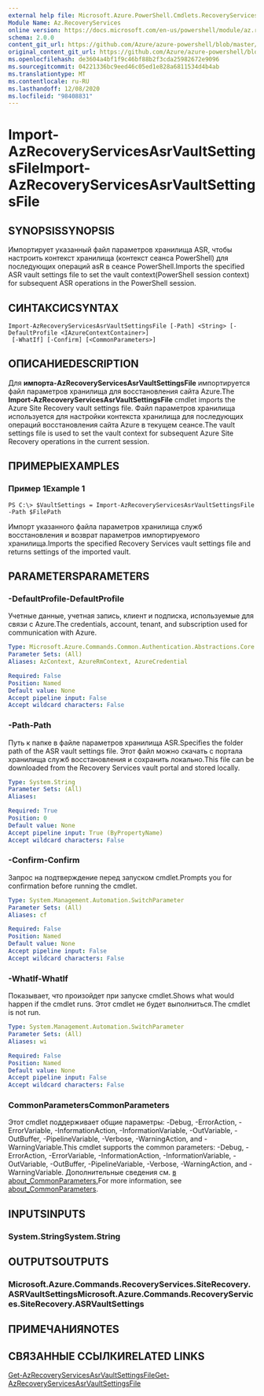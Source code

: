 ```yaml
---
external help file: Microsoft.Azure.PowerShell.Cmdlets.RecoveryServices.SiteRecovery.dll-Help.xml
Module Name: Az.RecoveryServices
online version: https://docs.microsoft.com/en-us/powershell/module/az.recoveryservices/import-azrecoveryservicesasrvaultsettingsfile
schema: 2.0.0
content_git_url: https://github.com/Azure/azure-powershell/blob/master/src/RecoveryServices/RecoveryServices/help/Import-AzRecoveryServicesAsrVaultSettingsFile.md
original_content_git_url: https://github.com/Azure/azure-powershell/blob/master/src/RecoveryServices/RecoveryServices/help/Import-AzRecoveryServicesAsrVaultSettingsFile.md
ms.openlocfilehash: de3604a4bf1f9c46bf88b2f3cda25982672e9096
ms.sourcegitcommit: 04221336bc9eed46c05ed1e828a6811534d4b4ab
ms.translationtype: MT
ms.contentlocale: ru-RU
ms.lasthandoff: 12/08/2020
ms.locfileid: "98408831"
---
```

# <span data-ttu-id="e2af0-101">Import-AzRecoveryServicesAsrVaultSettingsFile</span><span class="sxs-lookup"><span data-stu-id="e2af0-101">Import-AzRecoveryServicesAsrVaultSettingsFile</span></span>

## <span data-ttu-id="e2af0-102">SYNOPSIS</span><span class="sxs-lookup"><span data-stu-id="e2af0-102">SYNOPSIS</span></span>
<span data-ttu-id="e2af0-103">Импортирует указанный файл параметров хранилища ASR, чтобы настроить контекст хранилища (контекст сеанса PowerShell) для последующих операций asR в сеансе PowerShell.</span><span class="sxs-lookup"><span data-stu-id="e2af0-103">Imports the specified ASR vault settings file to set the vault context(PowerShell session context) for subsequent ASR operations in the PowerShell session.</span></span> 

## <span data-ttu-id="e2af0-104">СИНТАКСИС</span><span class="sxs-lookup"><span data-stu-id="e2af0-104">SYNTAX</span></span>

```
Import-AzRecoveryServicesAsrVaultSettingsFile [-Path] <String> [-DefaultProfile <IAzureContextContainer>]
 [-WhatIf] [-Confirm] [<CommonParameters>]
```

## <span data-ttu-id="e2af0-105">ОПИСАНИЕ</span><span class="sxs-lookup"><span data-stu-id="e2af0-105">DESCRIPTION</span></span>
<span data-ttu-id="e2af0-106">Для **импорта-AzRecoveryServicesAsrVaultSettingsFile** импортируется файл параметров хранилища для восстановления сайта Azure.</span><span class="sxs-lookup"><span data-stu-id="e2af0-106">The **Import-AzRecoveryServicesAsrVaultSettingsFile** cmdlet imports the Azure Site Recovery vault settings file.</span></span> <span data-ttu-id="e2af0-107">Файл параметров хранилища используется для настройки контекста хранилища для последующих операций восстановления сайта Azure в текущем сеансе.</span><span class="sxs-lookup"><span data-stu-id="e2af0-107">The vault settings file is used to set the vault context for subsequent Azure Site Recovery operations in the current session.</span></span>

## <span data-ttu-id="e2af0-108">ПРИМЕРЫ</span><span class="sxs-lookup"><span data-stu-id="e2af0-108">EXAMPLES</span></span>

### <span data-ttu-id="e2af0-109">Пример 1</span><span class="sxs-lookup"><span data-stu-id="e2af0-109">Example 1</span></span>
```
PS C:\> $VaultSettings = Import-AzRecoveryServicesAsrVaultSettingsFile -Path $FilePath
```

<span data-ttu-id="e2af0-110">Импорт указанного файла параметров хранилища служб восстановления и возврат параметров импортируемого хранилища.</span><span class="sxs-lookup"><span data-stu-id="e2af0-110">Imports the specified Recovery Services vault settings file and returns settings of the imported vault.</span></span>

## <span data-ttu-id="e2af0-111">PARAMETERS</span><span class="sxs-lookup"><span data-stu-id="e2af0-111">PARAMETERS</span></span>

### <span data-ttu-id="e2af0-112">-DefaultProfile</span><span class="sxs-lookup"><span data-stu-id="e2af0-112">-DefaultProfile</span></span>
<span data-ttu-id="e2af0-113">Учетные данные, учетная запись, клиент и подписка, используемые для связи с Azure.</span><span class="sxs-lookup"><span data-stu-id="e2af0-113">The credentials, account, tenant, and subscription used for communication with Azure.</span></span>


```yaml
Type: Microsoft.Azure.Commands.Common.Authentication.Abstractions.Core.IAzureContextContainer
Parameter Sets: (All)
Aliases: AzContext, AzureRmContext, AzureCredential

Required: False
Position: Named
Default value: None
Accept pipeline input: False
Accept wildcard characters: False
```

### <span data-ttu-id="e2af0-114">-Path</span><span class="sxs-lookup"><span data-stu-id="e2af0-114">-Path</span></span>
<span data-ttu-id="e2af0-115">Путь к папке в файле параметров хранилища ASR.</span><span class="sxs-lookup"><span data-stu-id="e2af0-115">Specifies the folder path of the ASR vault settings file.</span></span>
<span data-ttu-id="e2af0-116">Этот файл можно скачать с портала хранилища служб восстановления и сохранить локально.</span><span class="sxs-lookup"><span data-stu-id="e2af0-116">This file can be downloaded from the Recovery Services vault portal and stored locally.</span></span>

```yaml
Type: System.String
Parameter Sets: (All)
Aliases:

Required: True
Position: 0
Default value: None
Accept pipeline input: True (ByPropertyName)
Accept wildcard characters: False
```

### <span data-ttu-id="e2af0-117">-Confirm</span><span class="sxs-lookup"><span data-stu-id="e2af0-117">-Confirm</span></span>
<span data-ttu-id="e2af0-118">Запрос на подтверждение перед запуском cmdlet.</span><span class="sxs-lookup"><span data-stu-id="e2af0-118">Prompts you for confirmation before running the cmdlet.</span></span>

```yaml
Type: System.Management.Automation.SwitchParameter
Parameter Sets: (All)
Aliases: cf

Required: False
Position: Named
Default value: None
Accept pipeline input: False
Accept wildcard characters: False
```

### <span data-ttu-id="e2af0-119">-WhatIf</span><span class="sxs-lookup"><span data-stu-id="e2af0-119">-WhatIf</span></span>
<span data-ttu-id="e2af0-120">Показывает, что произойдет при запуске cmdlet.</span><span class="sxs-lookup"><span data-stu-id="e2af0-120">Shows what would happen if the cmdlet runs.</span></span> <span data-ttu-id="e2af0-121">Этот cmdlet не будет выполниться.</span><span class="sxs-lookup"><span data-stu-id="e2af0-121">The cmdlet is not run.</span></span>

```yaml
Type: System.Management.Automation.SwitchParameter
Parameter Sets: (All)
Aliases: wi

Required: False
Position: Named
Default value: None
Accept pipeline input: False
Accept wildcard characters: False
```

### <span data-ttu-id="e2af0-122">CommonParameters</span><span class="sxs-lookup"><span data-stu-id="e2af0-122">CommonParameters</span></span>
<span data-ttu-id="e2af0-123">Этот cmdlet поддерживает общие параметры: -Debug, -ErrorAction, -ErrorVariable, -InformationAction, -InformationVariable, -OutVariable, -OutBuffer, -PipelineVariable, -Verbose, -WarningAction, and -WarningVariable.</span><span class="sxs-lookup"><span data-stu-id="e2af0-123">This cmdlet supports the common parameters: -Debug, -ErrorAction, -ErrorVariable, -InformationAction, -InformationVariable, -OutVariable, -OutBuffer, -PipelineVariable, -Verbose, -WarningAction, and -WarningVariable.</span></span> <span data-ttu-id="e2af0-124">Дополнительные сведения см. [в about_CommonParameters.](http://go.microsoft.com/fwlink/?LinkID=113216)</span><span class="sxs-lookup"><span data-stu-id="e2af0-124">For more information, see [about_CommonParameters](http://go.microsoft.com/fwlink/?LinkID=113216).</span></span>

## <span data-ttu-id="e2af0-125">INPUTS</span><span class="sxs-lookup"><span data-stu-id="e2af0-125">INPUTS</span></span>

### <span data-ttu-id="e2af0-126">System.String</span><span class="sxs-lookup"><span data-stu-id="e2af0-126">System.String</span></span>

## <span data-ttu-id="e2af0-127">OUTPUTS</span><span class="sxs-lookup"><span data-stu-id="e2af0-127">OUTPUTS</span></span>

### <span data-ttu-id="e2af0-128">Microsoft.Azure.Commands.RecoveryServices.SiteRecovery.ASRVaultSettings</span><span class="sxs-lookup"><span data-stu-id="e2af0-128">Microsoft.Azure.Commands.RecoveryServices.SiteRecovery.ASRVaultSettings</span></span>

## <span data-ttu-id="e2af0-129">ПРИМЕЧАНИЯ</span><span class="sxs-lookup"><span data-stu-id="e2af0-129">NOTES</span></span>

## <span data-ttu-id="e2af0-130">СВЯЗАННЫЕ ССЫЛКИ</span><span class="sxs-lookup"><span data-stu-id="e2af0-130">RELATED LINKS</span></span>

[<span data-ttu-id="e2af0-131">Get-AzRecoveryServicesAsrVaultSettingsFile</span><span class="sxs-lookup"><span data-stu-id="e2af0-131">Get-AzRecoveryServicesAsrVaultSettingsFile</span></span>](./Get-AzRecoveryServicesAsrVaultSettingsFile.md)
